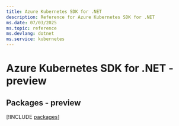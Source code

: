 ```yaml
---
title: Azure Kubernetes SDK for .NET
description: Reference for Azure Kubernetes SDK for .NET
ms.date: 07/03/2025
ms.topic: reference
ms.devlang: dotnet
ms.service: kubernetes
---
```

# Azure Kubernetes SDK for .NET - preview
## Packages - preview
[!INCLUDE [packages](kubernetes-index.md)]